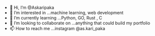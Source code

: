 - 👋 Hi, I’m @Askaripaka
- 👀 I’m interested in ...machine learning, web development
- 🌱 I’m currently learning ...Python, GO, Rust , C
- 💞️ I’m looking to collaborate on ...anything that could build my portfolio
- 📫 How to reach me ...instagram @as.kari_paka 

<!---
Askaripaka/Askaripaka is a ✨ special ✨ repository because its `README.md` (this file) appears on your GitHub profile.
You can click the Preview link to take a look at your changes.
--->
